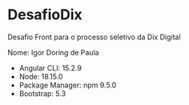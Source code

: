 # DesafioDix

Desafio Front para o processo seletivo da Dix Digital

Nome: Igor Doring de Paula

- Angular CLI: 15.2.9
- Node: 18.15.0
- Package Manager: npm 9.5.0
- Bootstrap: 5.3
